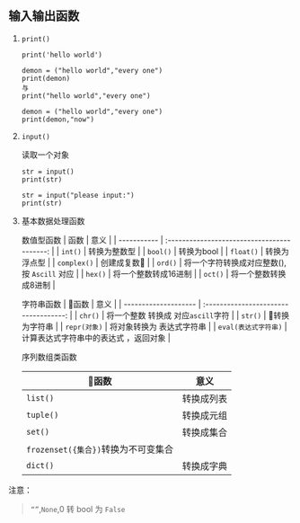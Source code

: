 ## 输入输出函数

1. `print()`
    ```
    print('hello world')

    demon = ("hello world","every one")
    print(demon)
    与
    print("hello world","every one")

    demon = ("hello world","every one")
    print(demon,"now")

    ```

2. `input()`

    读取一个对象
    ```
    str = input()
    print(str)

    str = input("please input:")
    print(str)
    ```

3. 基本数据处理函数

    数值型函数
    | 函数        |                    意义                     |
    | ----------- | :-----------------------------------------: |
    | `int()`     |                转换为整数型                 |
    | `bool()`    |                 转换为bool                  |
    | `float()`   |                转换为浮点型                 |
    | `complex()` |                 创建成复数                 |
    | `ord()`     | 将一个字符转换成对应整数(),按 `Ascill` 对应 |
    | `hex()`     |            将一个整数转成16进制             |
    | `oct()`     |            将一个整数转换成8进制            |
    
    字符串函数
    | 函数                |                 意义                  |
    | -------------------- | :-----------------------------------: |
    | `chr()`              |  将一个整数 转换成 对应`ascill`字符   |
    | `str()`              |             转换为字符串             |
    | `repr(对象)`         |       将对象转换为 表达式字符串       |
    | `eval(表达式字符串)` | 计算表达式字符串中的表达式 ，返回对象 |


    序列数组类函数

    | 函数                               |    意义    |
    | ----------------------------------- | :--------: |
    | `list()`                            | 转换成列表 |
    | `tuple()`                           | 转换成元组 |
    | `set()`                             | 转换成集合 |
    | `frozenset({集合})`转换为不可变集合 |
    | `dict()`                            | 转换成字典 |
    


注意： 

>`“”`,`None`,0 转 bool 为 `False`
